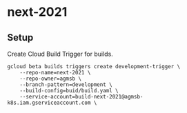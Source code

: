 # next-2021

## Setup

Create Cloud Build Trigger for builds. 

```
gcloud beta builds triggers create development-trigger \
    --repo-name=next-2021 \
    --repo-owner=agmsb \
    --branch-pattern=development \ 
    --build-config=buid/build.yaml \
    --service-account=build-next-2021@agmsb-k8s.iam.gserviceaccount.com \
```
